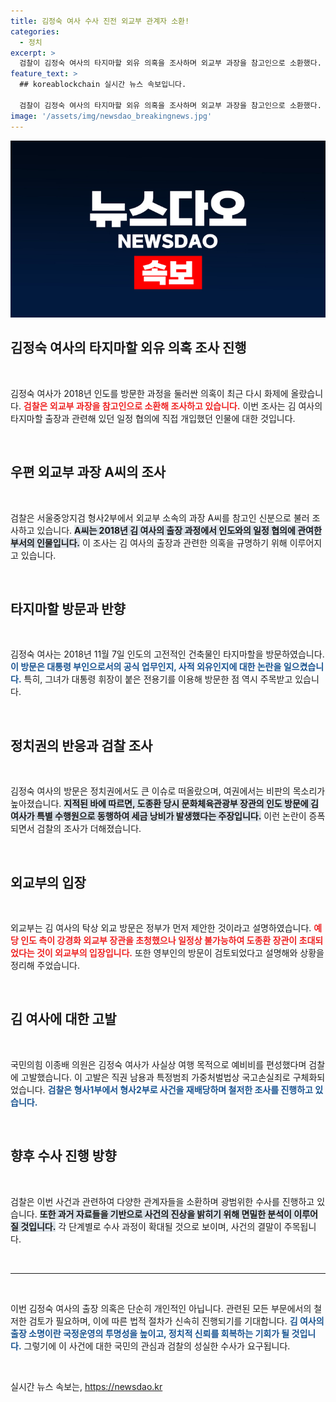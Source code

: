 ```yaml
---
title: 김정숙 여사 수사 진전 외교부 관계자 소환!
categories:
  - 정치
excerpt: >
  검찰이 김정숙 여사의 타지마할 외유 의혹을 조사하며 외교부 과장을 참고인으로 소환했다. 김 여사의 인도 출장 과정에서의 일정 협의가 논란의 중심에 있으며, 정치권에서 다시 이슈화되고 있다.
feature_text: >
  ## koreablockchain 실시간 뉴스 속보입니다.

  검찰이 김정숙 여사의 타지마할 외유 의혹을 조사하며 외교부 과장을 참고인으로 소환했다. 김 여사의 인도 출장 과정에서의 일정 협의가 논란의 중심에 있으며, 정치권에서 다시 이슈화되고 있다.
image: '/assets/img/newsdao_breakingnews.jpg'
---
```


<p><img src="/assets/img/newsdao_breakingnews.jpg" alt="koreablockchain 속보" /></p>

<h2 data-ke-size="size26">김정숙 여사의 타지마할 외유 의혹 조사 진행</h2>

<p data-ke-size="size16">&nbsp;</p>

<p>김정숙 여사가 2018년 인도를 방문한 과정을 둘러싼 의혹이 최근 다시 화제에 올랐습니다. <b><span style="color: #ee2323;">검찰은 외교부 과장을 참고인으로 소환해 조사하고 있습니다.</span></b> 이번 조사는 김 여사의 타지마할 출장과 관련해 있던 일정 협의에 직접 개입했던 인물에 대한 것입니다. </p>

<p data-ke-size="size16">&nbsp;</p>

<h2 data-ke-size="size26">우편 외교부 과장 A씨의 조사</h2>

<p data-ke-size="size16">&nbsp;</p>

<p>검찰은 서울중앙지검 형사2부에서 외교부 소속의 과장 A씨를 참고인 신분으로 불러 조사하고 있습니다. <b><span style="background-color: #21538527;">A씨는 2018년 김 여사의 출장 과정에서 인도와의 일정 협의에 관여한 부서의 인물입니다.</span></b> 이 조사는 김 여사의 출장과 관련한 의혹을 규명하기 위해 이루어지고 있습니다.</p>

<p data-ke-size="size16">&nbsp;</p>

<h2 data-ke-size="size26">타지마할 방문과 반향</h2>

<p data-ke-size="size16">&nbsp;</p>

<p>김정숙 여사는 2018년 11월 7일 인도의 고전적인 건축물인 타지마할을 방문하였습니다. <b><span style="color: #1a5490;">이 방문은 대통령 부인으로서의 공식 업무인지, 사적 외유인지에 대한 논란을 일으켰습니다.</span></b> 특히, 그녀가 대통령 휘장이 붙은 전용기를 이용해 방문한 점 역시 주목받고 있습니다.</p>

<p data-ke-size="size16">&nbsp;</p>

<h2 data-ke-size="size26">정치권의 반응과 검찰 조사</h2>

<p data-ke-size="size16">&nbsp;</p>

<p>김정숙 여사의 방문은 정치권에서도 큰 이슈로 떠올랐으며, 여권에서는 비판의 목소리가 높아졌습니다. <b><span style="background-color: #21538527;">지적된 바에 따르면, 도종환 당시 문화체육관광부 장관의 인도 방문에 김 여사가 특별 수행원으로 동행하여 세금 낭비가 발생했다는 주장입니다.</span></b> 이런 논란이 증폭되면서 검찰의 조사가 더해졌습니다.</p>

<p data-ke-size="size16">&nbsp;</p>

<h2 data-ke-size="size26">외교부의 입장</h2>

<p data-ke-size="size16">&nbsp;</p>

<p>외교부는 김 여사의 탁상 외교 방문은 정부가 먼저 제안한 것이라고 설명하였습니다. <b><span style="color: #ee2323;">예당 인도 측이 강경화 외교부 장관을 초청했으나 일정상 불가능하여 도종환 장관이 초대되었다는 것이 외교부의 입장입니다.</span></b> 또한 영부인의 방문이 검토되었다고 설명해와 상황을 정리해 주었습니다.</p>

<p data-ke-size="size16">&nbsp;</p>

<h2 data-ke-size="size26">김 여사에 대한 고발</h2>

<p data-ke-size="size16">&nbsp;</p>

<p>국민의힘 이종배 의원은 김정숙 여사가 사실상 여행 목적으로 예비비를 편성했다며 검찰에 고발했습니다. 이 고발은 직권 남용과 특정범죄 가중처벌법상 국고손실죄로 구체화되었습니다. <b><span style="color: #1a5490;">검찰은 형사1부에서 형사2부로 사건을 재배당하며 철저한 조사를 진행하고 있습니다.</span></b></p>

<p data-ke-size="size16">&nbsp;</p>

<h2 data-ke-size="size26">향후 수사 진행 방향</h2>

<p data-ke-size="size16">&nbsp;</p>

<p>검찰은 이번 사건과 관련하여 다양한 관계자들을 소환하며 광범위한 수사를 진행하고 있습니다. <b><span style="background-color: #21538527;">또한 과거 자료들을 기반으로 사건의 진상을 밝히기 위해 면밀한 분석이 이루어질 것입니다.</span></b> 각 단계별로 수사 과정이 확대될 것으로 보이며, 사건의 결말이 주목됩니다.</p>

<p data-ke-size="size16">&nbsp;</p>

<hr/>

<p data-ke-size="size16">&nbsp;</p>

<p data-ke-size="size16">이번 김정숙 여사의 출장 의혹은 단순히 개인적인 아닙니다. 관련된 모든 부문에서의 철저한 검토가 필요하며, 이에 따른 법적 절차가 신속히 진행되기를 기대합니다. <b><span style="color: #1a5490;">김 여사의 출장 소명이란 국정운영의 투명성을 높이고, 정치적 신뢰를 회복하는 기회가 될 것입니다.</span></b> 그렇기에 이 사건에 대한 국민의 관심과 검찰의 성실한 수사가 요구됩니다.</p> 

<p data-ke-size="size16">&nbsp;</p>
실시간 뉴스 속보는, <a href="https://newsdao.kr" rel="dofollow">https://newsdao.kr</a>


